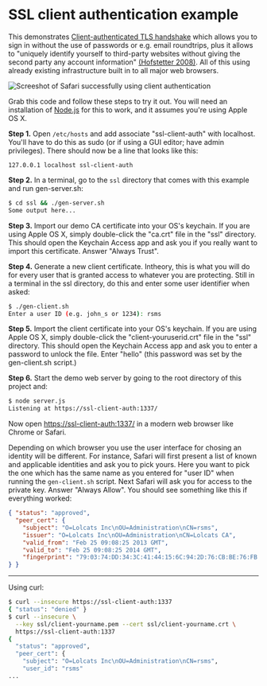 # SSL client authentication example

This demonstrates [Client-authenticated TLS handshake](http://en.wikipedia.org/wiki/Transport_Layer_Security#Client-authenticated_TLS_handshake) which allows you to sign in without the use of passwords or e.g. email roundtrips, plus it allows to "uniquely identify yourself to third-party websites without giving the second party any account information" [(Hofstetter 2008)](http://pilif.github.com/2008/05/why-is-nobody-using-ssl-client-certificates/). All of this using already existing infrastructure built in to all major web browsers.

![Screeshot of Safari successfully using client authentication](http://farm9.staticflickr.com/8098/8506867868_ac16ca2c5a_o.png)

Grab this code and follow these steps to try it out. You will need an installation of [Node.js](http://nodejs.org/) for this to work, and it assumes you're using Apple OS X.

**Step 1.** Open `/etc/hosts` and add associate "ssl-client-auth" with localhost. You'll have to do this as sudo (or if using a GUI editor; have admin privileges). There should now be a line that looks like this:

    127.0.0.1 localhost ssl-client-auth

**Step 2.** In a terminal, go to the `ssl` directory that comes with this example and run gen-server.sh:

```sh
$ cd ssl && ./gen-server.sh
Some output here...
```

**Step 3.** Import our demo CA certificate into your OS's keychain. If you are using Apple OS X, simply double-click the "ca.crt" file in the "ssl" directory. This should open the Keychain Access app and ask you if you really want to import this certificate. Answer "Always Trust".

**Step 4.** Generate a new client certificate. Intheory, this is what you will do for every user that is granted access to whatever you are protecting. Still in a terminal in the ssl directory, do this and enter some user identifier when asked:

```sh
$ ./gen-client.sh
Enter a user ID (e.g. john_s or 1234): rsms
```

**Step 5.** Import the client certificate into your OS's keychain. If you are using Apple OS X, simply double-click the "client-youruserid.crt" file in the "ssl" directory. This should open the Keychain Access app and ask you to enter a password to unlock the file. Enter "hello" (this password was set by the gen-client.sh script.)

**Step 6.** Start the demo web server by going to the root directory of this project and:

```sh
$ node server.js
Listening at https://ssl-client-auth:1337/
```

Now open [https://ssl-client-auth:1337/](https://ssl-client-auth:1337/) in a modern web browser like Chrome or Safari.

Depending on which browser you use the user interface for chosing an identity will be different. For instance, Safari will first present a list of known and applicable identities and ask you to pick yours. Here you want to pick the one which has the same name as you entered for "user ID" when running the `gen-client.sh` script. Next Safari will ask you for access to the private key. Answer "Always Allow". You should see something like this if everything worked:

```json
{ "status": "approved",
  "peer_cert": {
    "subject": "O=Lolcats Inc\nOU=Administration\nCN=rsms",
    "issuer": "O=Lolcats Inc\nOU=Administration\nCN=Lolcats CA",
    "valid_from": "Feb 25 09:08:25 2013 GMT",
    "valid_to": "Feb 25 09:08:25 2014 GMT",
    "fingerprint": "79:03:74:DD:34:3C:41:44:15:6C:94:2D:76:CB:BE:76:FB:B9:92:12"
} }
```

----

Using curl:

```sh
$ curl --insecure https://ssl-client-auth:1337
{ "status": "denied" }
$ curl --insecure \
  --key ssl/client-yourname.pem --cert ssl/client-yourname.crt \
  https://ssl-client-auth:1337
{
  "status": "approved",
  "peer_cert": {
    "subject": "O=Lolcats Inc\nOU=Administration\nCN=rsms",
    "user_id": "rsms"
...
```
